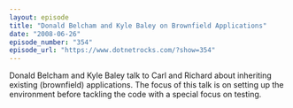 ```yaml
---
layout: episode
title: "Donald Belcham and Kyle Baley on Brownfield Applications"
date: "2008-06-26"
episode_number: "354"
episode_url: "https://www.dotnetrocks.com/?show=354"
---
```


Donald Belcham and Kyle Baley talk to Carl and Richard about inheriting existing (brownfield) applications. The focus of this talk is on setting up the environment before tackling the code with a special focus on testing.
